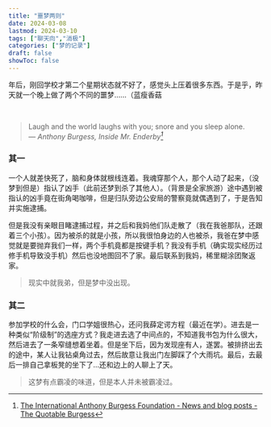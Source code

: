 ```yaml
---
title: "噩梦两则"
date: 2024-03-08
lastmod: 2024-03-10
tags: ["聊天向","消极"]
categories: ["梦的记录"]
draft: false
showToc: false
---
```


年后，刚回学校才第二个星期状态就不好了，感觉头上压着很多东西。于是乎，昨天就一个晚上做了两个不同的噩梦……（蓝瘦香菇

<!--more-->
<br>

> Laugh and the world laughs with you; snore and you sleep alone. <br>
>   — <cite>Anthony Burgess, Inside Mr. Enderby[^1] </cite>


[^1]: [The International Anthony Burgess Foundation - News and blog posts - The Quotable Burgess](https://www.anthonyburgess.org/blog-posts/the-quotable-burgess/)


### 其一

一个人就差快死了，脑和身体就根线连着。我魂穿那个人，那个人动了起来，（没梦到但是）指认了凶手（此前还梦到杀了其他人）。（背景是全家旅游）途中遇到被指认的凶手竟在街角喝咖啡，但是归队旁边公安局的警察竟就偶遇到了，于是告知并实施逮捕。

但是我没有亲眼目睹逮捕过程，并之后和我妈他们队走散了（我在我爸那队，还跟着三个小孩）。因为被杀的就是小孩，所以我很怕身边的人也被杀，我爸在梦中感觉就是要抛弃我们一样，两个手机竟都是按键手机？我没有手机（确实现实经历过修手机导致没手机）然后也没地图回不了家。最后联系到我妈，稀里糊涂团聚返家。

> 现实中就我弟，但是梦中没出现。

### 其二

参加学校的什么会，门口学姐很热心，还问我薛定谔方程（最近在学）。进去是一种类似“阶级制”的选座方式？我走进去选了中间点的，不知道我书包为什么很大，然后进去了一条窄缝想着坐着。但是坐下后，因为发现座有人，遂罢。被排挤出去的途中，某人让我钻桌角过去，然后故意让我出门左脚踩了个大雨坑。最后，去最后一排自己拿板凳的坐下了…还和边上的人聊上了天。

> 这梦有点霸凌的味道，但是本人并未被霸凌过。